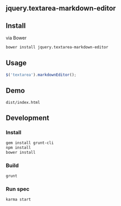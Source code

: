 ## jquery.textarea-markdown-editor

## Install

via Bower

```bash
bower install jquery.textarea-markdown-editor
```

## Usage

```js
$('textarea').markdownEditor();
```

## Demo

```
dist/index.html
```

## Development

### Install

```bash
gem install grunt-cli
npm install
bower install
```

### Build

```bash
grunt
```

### Run spec

```bash
karma start
```
